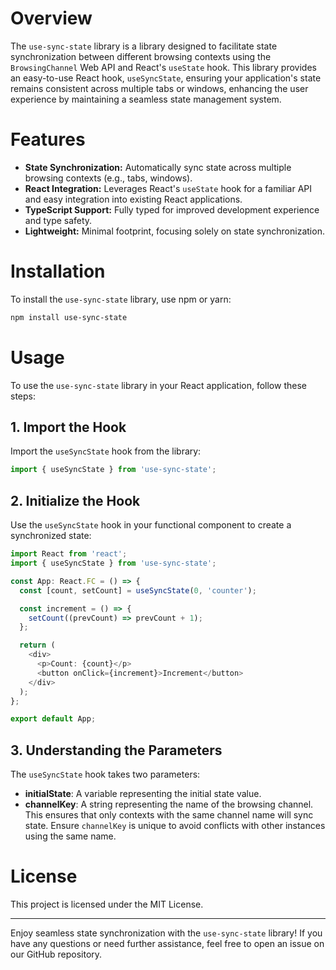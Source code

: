 # Overview

The `use-sync-state` library is a library designed to facilitate state synchronization between different browsing contexts using the `BrowsingChannel` Web API and React's `useState` hook. This library provides an easy-to-use React hook, `useSyncState`, ensuring your application's state remains consistent across multiple tabs or windows, enhancing the user experience by maintaining a seamless state management system.

# Features

- **State Synchronization:** Automatically sync state across multiple browsing contexts (e.g., tabs, windows).
- **React Integration:** Leverages React's `useState` hook for a familiar API and easy integration into existing React applications.
- **TypeScript Support:** Fully typed for improved development experience and type safety.
- **Lightweight:** Minimal footprint, focusing solely on state synchronization.

# Installation

To install the `use-sync-state` library, use npm or yarn:

```bash
npm install use-sync-state
```

# Usage

To use the `use-sync-state` library in your React application, follow these steps:

## 1. Import the Hook

Import the `useSyncState` hook from the library:

```typescript
import { useSyncState } from 'use-sync-state';
```

## 2. Initialize the Hook

Use the `useSyncState` hook in your functional component to create a synchronized state:

```typescript
import React from 'react';
import { useSyncState } from 'use-sync-state';

const App: React.FC = () => {
  const [count, setCount] = useSyncState(0, 'counter');

  const increment = () => {
    setCount((prevCount) => prevCount + 1);
  };

  return (
    <div>
      <p>Count: {count}</p>
      <button onClick={increment}>Increment</button>
    </div>
  );
};

export default App;
```

## 3. Understanding the Parameters

The `useSyncState` hook takes two parameters:

- **initialState**: A variable representing the initial state value.
- **channelKey**: A string representing the name of the browsing channel. This ensures that only contexts with the same channel name will sync state. Ensure `channelKey` is unique to avoid conflicts with other instances using the same name.

# License

This project is licensed under the MIT License.

---

Enjoy seamless state synchronization with the `use-sync-state` library! If you have any questions or need further assistance, feel free to open an issue on our GitHub repository.
